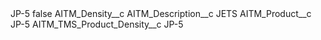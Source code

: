 <?xml version="1.0" encoding="UTF-8"?>
<CustomMetadata xmlns="http://soap.sforce.com/2006/04/metadata" xmlns:xsi="http://www.w3.org/2001/XMLSchema-instance" xmlns:xsd="http://www.w3.org/2001/XMLSchema">
    <label>JP-5</label>
    <protected>false</protected>
    <values>
        <field>AITM_Density__c</field>
        <value xsi:nil="true"/>
    </values>
    <values>
        <field>AITM_Description__c</field>
        <value xsi:type="xsd:string">JETS</value>
    </values>
    <values>
        <field>AITM_Product__c</field>
        <value xsi:type="xsd:string">JP-5</value>
    </values>
    <values>
        <field>AITM_TMS_Product_Density__c</field>
        <value xsi:type="xsd:string">JP-5</value>
    </values>
</CustomMetadata>
